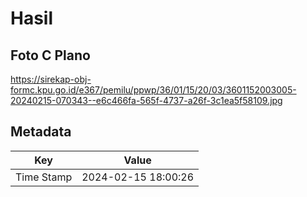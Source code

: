 # Hasil

## Foto C Plano

https://sirekap-obj-formc.kpu.go.id/e367/pemilu/ppwp/36/01/15/20/03/3601152003005-20240215-070343--e6c466fa-565f-4737-a26f-3c1ea5f58109.jpg


## Metadata

| Key        | Value               |
| ---------- | ------------------- |
| Time Stamp | 2024-02-15 18:00:26 |



